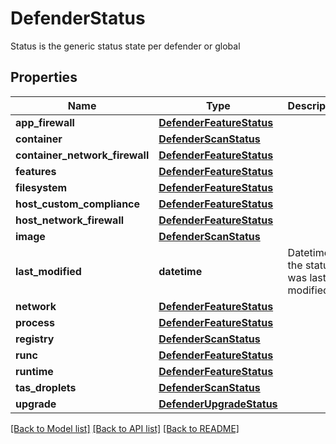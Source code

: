 # DefenderStatus

Status is the generic status state per defender or global

## Properties
Name | Type | Description | Notes
------------ | ------------- | ------------- | -------------
**app_firewall** | [**DefenderFeatureStatus**](DefenderFeatureStatus.md) |  | [optional] 
**container** | [**DefenderScanStatus**](DefenderScanStatus.md) |  | [optional] 
**container_network_firewall** | [**DefenderFeatureStatus**](DefenderFeatureStatus.md) |  | [optional] 
**features** | [**DefenderFeatureStatus**](DefenderFeatureStatus.md) |  | [optional] 
**filesystem** | [**DefenderFeatureStatus**](DefenderFeatureStatus.md) |  | [optional] 
**host_custom_compliance** | [**DefenderFeatureStatus**](DefenderFeatureStatus.md) |  | [optional] 
**host_network_firewall** | [**DefenderFeatureStatus**](DefenderFeatureStatus.md) |  | [optional] 
**image** | [**DefenderScanStatus**](DefenderScanStatus.md) |  | [optional] 
**last_modified** | **datetime** | Datetime the status was last modified.  | [optional] 
**network** | [**DefenderFeatureStatus**](DefenderFeatureStatus.md) |  | [optional] 
**process** | [**DefenderFeatureStatus**](DefenderFeatureStatus.md) |  | [optional] 
**registry** | [**DefenderScanStatus**](DefenderScanStatus.md) |  | [optional] 
**runc** | [**DefenderFeatureStatus**](DefenderFeatureStatus.md) |  | [optional] 
**runtime** | [**DefenderFeatureStatus**](DefenderFeatureStatus.md) |  | [optional] 
**tas_droplets** | [**DefenderScanStatus**](DefenderScanStatus.md) |  | [optional] 
**upgrade** | [**DefenderUpgradeStatus**](DefenderUpgradeStatus.md) |  | [optional] 

[[Back to Model list]](../README.md#documentation-for-models) [[Back to API list]](../README.md#documentation-for-api-endpoints) [[Back to README]](../README.md)


